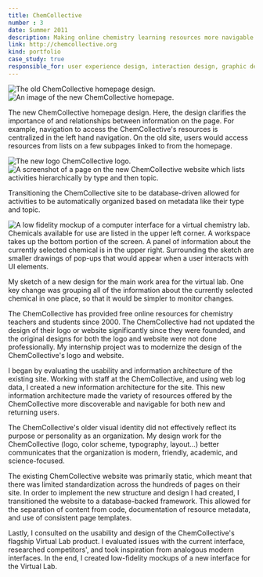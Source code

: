 ```yaml
---
title: ChemCollective
number : 3
date: Summer 2011
description: Making online chemistry learning resources more navigable
link: http://chemcollective.org
kind: portfolio
case_study: true
responsible_for: user experience design, interaction design, graphic design, information architecture, frontend development, backend development
---
```

<div class="images">
  <img alt="The old ChemCollective homepage design." src="/assets/images/chemcoll/old-homepage.png"/>

  <div class="captioned-image">
    <img alt="An image of the new ChemCollective homepage." src="/assets/images/chemcoll/chemcollective-homepage.png"/>
    <p>The new ChemCollective homepage design. Here, the design clarifies the importance of and relationships between information on the page. For example, navigation to access the ChemCollective's resources is centralized in the left hand navigation. On the old site, users would access resources from lists on a few subpages linked to from the homepage.</p>
  </div>

  <img alt="The new logo ChemCollective logo." src="/assets/images/chemcoll/logo.jpg"/>

  <div class="captioned-image">
    <img alt="A screenshot of a page on the new ChemCollective website which lists activities hierarchically by type and then topic." src="/assets/images/chemcoll/type-listing-page.jpg"/>
    <p>Transitioning the ChemCollective site to be database-driven allowed for activities to be automatically organized based on metadata like their type and topic.</p>
  </div>

  <div class="captioned-image">
    <img alt="A low fidelity mockup of a computer interface for a virtual chemistry lab. Chemicals available for use are listed in the upper left corner. A workspace takes up the bottom portion of the screen. A panel of information about the currently selected chemical is in the upper right. Surrounding the sketch are smaller drawings of pop-ups that would appear when a user interacts with UI elements." src="/assets/images/chemcoll/20-vlab-sketch-2.png"/>
    <p>My sketch of a new design for the main work area for the virtual lab. One key change was grouping all of the information about the currently selected chemical in one place, so that it would be simpler to monitor changes.</p>
  </div>
</div>

<div class="project-overview">
  <p>The ChemCollective has provided free online resources for chemistry teachers and students since 2000. The ChemCollective had not updated the design of their logo or website significantly since they were founded, and the original designs for both the logo and website were not done professionally. My internship project was to modernize the design of the ChemCollective's logo and website.</p>

  <p>I began by evaluating the usability and information architecture of the existing site. Working with staff at the ChemCollective, and using web log data, I created a new information architecture for the site. This new information architecture made the variety of resources offered by the ChemCollective more discoverable and navigable for both new and returning users.</p>

  <p>The ChemCollective's older visual identity did not effectively reflect its purpose or personality as an organization. My design work for the ChemCollective (logo, color scheme, typography, layout...) better communicates that the organization is modern, friendly, academic, and science-focused.</p>

  <p>The existing ChemCollective website was primarily static, which meant that there was limited standardization across the hundreds of pages on their site. In order to implement the new structure and design I had created, I transitioned the website to a database-backed framework. This allowed for the separation of content from code, documentation of resource metadata, and use of consistent page templates.</p>

  <p>Lastly, I consulted on the usability and design of the ChemCollective's flagship Virtual Lab product. I evaluated issues with the current interface, researched competitors', and took inspiration from analogous modern interfaces. In the end, I created low-fidelity mockups of a new interface for the Virtual Lab.</p>
</div>




